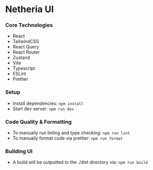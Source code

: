# Netheria UI

### Core Technologies

- React
- TailwindCSS
- React Query
- React Router
- Zustand
- Vite
- Typescript
- ESLint
- Prettier

### Setup

- Install dependencies: `npm install`
- Start dev server: `npm run dev`

### Code Quality & Formatting

- To manually run linting and type checking: `npm run lint`
- To manually format code via prettier: `npm run format`

### Building UI

- A build will be outputted to the ./dist directory via: `npm run build`
